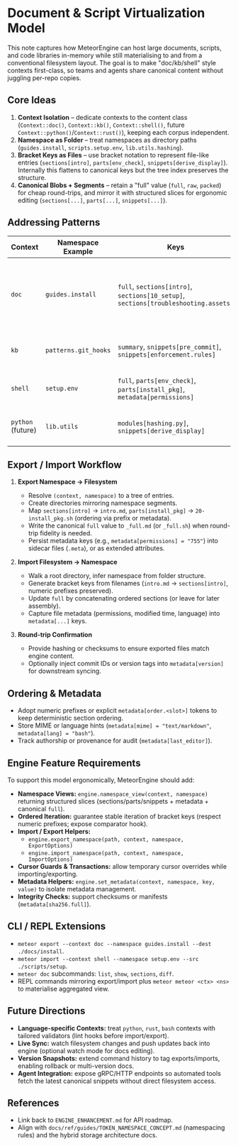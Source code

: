 # Document & Script Virtualization Model

This note captures how MeteorEngine can host large documents, scripts, and code libraries in-memory while still materialising to and from a conventional filesystem layout. The goal is to make "doc/kb/shell" style contexts first-class, so teams and agents share canonical content without juggling per-repo copies.

## Core Ideas

1. **Context Isolation** – dedicate contexts to the content class (`Context::doc()`, `Context::kb()`, `Context::shell()`, future `Context::python()`/`Context::rust()`), keeping each corpus independent.
2. **Namespace as Folder** – treat namespaces as directory paths (`guides.install`, `scripts.setup.env`, `lib.utils.hashing`).
3. **Bracket Keys as Files** – use bracket notation to represent file-like entries (`sections[intro]`, `parts[env_check]`, `snippets[derive_display]`). Internally this flattens to canonical keys but the tree index preserves the structure.
4. **Canonical Blobs + Segments** – retain a "full" value (`full`, `raw`, `packed`) for cheap round-trips, and mirror it with structured slices for ergonomic editing (`sections[...]`, `parts[...]`, `snippets[...]`).

## Addressing Patterns

| Context | Namespace Example | Keys | Description |
|---------|-------------------|------|-------------|
| `doc`   | `guides.install`  | `full`, `sections[intro]`, `sections[10_setup]`, `sections[troubleshooting.assets]` | Markdown broken into sections; ordering enforced via key names (numeric prefix or metadata). |
| `kb`    | `patterns.git_hooks` | `summary`, `snippets[pre_commit]`, `snippets[enforcement.rules]` | Knowledge-base entries with reusable fragments. |
| `shell` | `setup.env`       | `full`, `parts[env_check]`, `parts[install_pkg]`, `metadata[permissions]` | Shell scripts with modular blocks plus metadata hints. |
| `python` (future) | `lib.utils` | `modules[hashing.py]`, `snippets[derive_display]` | Reusable modules/snippets for agents or tooling. |

## Export / Import Workflow

1. **Export Namespace → Filesystem**
   - Resolve `(context, namespace)` to a tree of entries.
   - Create directories mirroring namespace segments.
   - Map `sections[intro]` → `intro.md`, `parts[install_pkg]` → `20-install_pkg.sh` (ordering via prefix or metadata).
   - Write the canonical `full` value to `_full.md` (or `_full.sh`) when round-trip fidelity is needed.
   - Persist metadata keys (e.g., `metadata[permissions] = "755"`) into sidecar files (`.meta`), or as extended attributes.

2. **Import Filesystem → Namespace**
   - Walk a root directory, infer namespace from folder structure.
   - Generate bracket keys from filenames (`intro.md` → `sections[intro]`, numeric prefixes preserved).
   - Update `full` by concatenating ordered sections (or leave for later assembly).
   - Capture file metadata (permissions, modified time, language) into `metadata[...]` keys.

3. **Round-trip Confirmation**
   - Provide hashing or checksums to ensure exported files match engine content.
   - Optionally inject commit IDs or version tags into `metadata[version]` for downstream syncing.

## Ordering & Metadata

- Adopt numeric prefixes or explicit `metadata[order.<slot>]` tokens to keep deterministic section ordering.
- Store MIME or language hints (`metadata[mime] = "text/markdown"`, `metadata[lang] = "bash"`).
- Track authorship or provenance for audit (`metadata[last_editor]`).

## Engine Feature Requirements

To support this model ergonomically, MeteorEngine should add:

- **Namespace Views:** `engine.namespace_view(context, namespace)` returning structured slices (sections/parts/snippets + metadata + canonical `full`).
- **Ordered Iteration:** guarantee stable iteration of bracket keys (respect numeric prefixes; expose comparator hook).
- **Import / Export Helpers:**
  - `engine.export_namespace(path, context, namespace, ExportOptions)`
  - `engine.import_namespace(path, context, namespace, ImportOptions)`
- **Cursor Guards & Transactions:** allow temporary cursor overrides while importing/exporting.
- **Metadata Helpers:** `engine.set_metadata(context, namespace, key, value)` to isolate metadata management.
- **Integrity Checks:** support checksums or manifests (`metadata[sha256.full]`).

## CLI / REPL Extensions

- `meteor export --context doc --namespace guides.install --dest ./docs/install`.
- `meteor import --context shell --namespace setup.env --src ./scripts/setup`.
- `meteor doc` subcommands: `list`, `show`, `sections`, `diff`.
- REPL commands mirroring export/import plus `meteor meteor <ctx> <ns>` to materialise aggregated view.

## Future Directions

- **Language-specific Contexts:** treat `python`, `rust`, `bash` contexts with tailored validators (lint hooks before import/export).
- **Live Sync:** watch filesystem changes and push updates back into engine (optional watch mode for docs editing).
- **Version Snapshots:** extend command history to tag exports/imports, enabling rollback or multi-version docs.
- **Agent Integration:** expose gRPC/HTTP endpoints so automated tools fetch the latest canonical snippets without direct filesystem access.

## References

- Link back to `ENGINE_ENHANCEMENT.md` for API roadmap.
- Align with `docs/ref/guides/TOKEN_NAMESPACE_CONCEPT.md` (namespacing rules) and the hybrid storage architecture docs.
